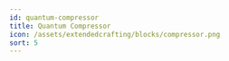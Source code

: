 ```yaml
---
id: quantum-compressor
title: Quantum Compressor
icon: /assets/extendedcrafting/blocks/compressor.png
sort: 5
---
```


